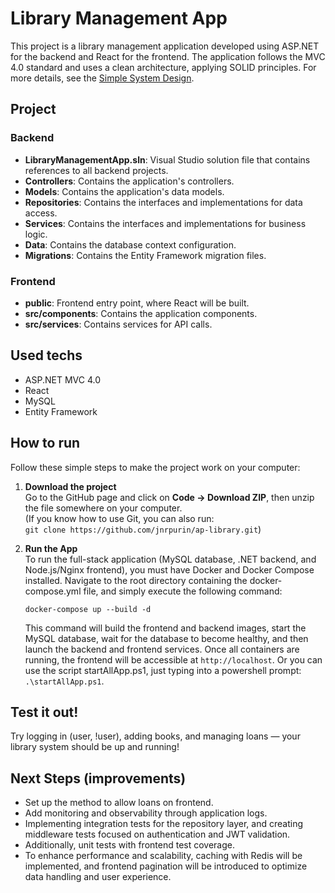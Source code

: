 # Library Management App

This project is a library management application developed using ASP.NET for the backend and React for the frontend. The application follows the MVC 4.0 standard and uses a clean architecture, applying SOLID principles.
For more details, see the [Simple System Design](https://github.com/jnrpurin/ap-library/wiki/Simple-System-Desing).


## Project

### Backend

- **LibraryManagementApp.sln**: Visual Studio solution file that contains references to all backend projects.
- **Controllers**: Contains the application's controllers.
- **Models**: Contains the application's data models.
- **Repositories**: Contains the interfaces and implementations for data access.
- **Services**: Contains the interfaces and implementations for business logic.
- **Data**: Contains the database context configuration.
- **Migrations**: Contains the Entity Framework migration files.

### Frontend

- **public**: Frontend entry point, where React will be built.
- **src/components**: Contains the application components.
- **src/services**: Contains services for API calls.

## Used techs

- ASP.NET MVC 4.0
- React
- MySQL
- Entity Framework

## How to run

Follow these simple steps to make the project work on your computer:

1. **Download the project**  
   Go to the GitHub page and click on **Code → Download ZIP**, then unzip the file somewhere on your computer.  
   (If you know how to use Git, you can also run:  
   `git clone https://github.com/jnrpurin/ap-library.git`)

2. **Run the App**  
   To run the full-stack application (MySQL database, .NET backend, and Node.js/Nginx frontend), you must have Docker and Docker Compose installed. Navigate to the root directory containing the docker-compose.yml file, and simply execute the following command:
   ```
   docker-compose up --build -d
   ```
   
   This command will build the frontend and backend images, start the MySQL database, wait for the database to become healthy, and then launch the backend and frontend services. Once all containers are running, the frontend will be accessible at `http://localhost`.
   Or you can use the script startAllApp.ps1, just typing into a powershell prompt: `.\startAllApp.ps1`.


## Test it out!

   Try logging in (user, !user), adding books, and managing loans — your library system should be up and running!


## Next Steps (improvements)

- Set up the method to allow loans on frontend.
- Add monitoring and observability through application logs.
- Implementing integration tests for the repository layer, and creating middleware tests focused on authentication and JWT validation.  
- Additionally, unit tests with frontend test coverage. 
- To enhance performance and scalability, caching with Redis will be implemented, and frontend pagination will be introduced to optimize data handling and user experience.
